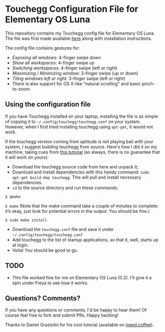 # Touchegg Configuration File for Elementary OS Luna

This repository contains my Touchegg config file for Elementary OS Luna. The file was first made available [here](http://louisduhamel.fr/multitouch-os-x-like-gestures-in-elementary-os/) along with installation instructions.

The config file contains gestures for:
  - *Exposing all windows*: 4-finger swipe down
  - *Show all workspaces*: 4-finger swipe up
  - *Switching workspaces*: 4-finger swipe (left or right)
  - *Maximizing / Minimizing window*: 3-finger swipe (up or down)
  - *Tiling windows left or right*: 3-finger swipe (left or right)
  - There is also support for OS X-like "natural scrolling" and basic pinch-to-zoom.

## Using the configuration file
If you have Touchegg installed on your laptop, installing the file is as simple of copying it to  `` ~/.config/touchegg/touchegg.conf `` on your system. However, when I first tried installing touchegg using ``apt-get``, it would not work.

If the touchegg version coming from aptitude is not playing ball with your system, I suggest building touchegg from source. Here's how I did it on my machine, taking cues from [this tutorial](http://ineed.coffee/1068/os-x-like-multitouch-gestures-for-macbook-pro-running-ubuntu-12-10/) (as always, there is no guarantee that it will work on yours):

  - Download the touchégg source code from here and unpack it;
  - Download and install dependencies with this handy command: `` sudo apt-get build-dep touchegg ``. This will pull and install necessary dependencies.
  - ``cd`` to the source directory and run these commands:

  ``$ qmake``

  ``$ make``  (Note that the make command take a couple of minutes to complete; it’s okay, just look for potential errors in the output. You should be fine.)
  
  ``$ sudo make install``
  - Download the ``touchegg.conf`` file and save it under ``~/.config/touchegg/touchegg.conf``
  - Add touchegg to the list of startup applications, so that it, well, starts up at login.
  - Voila! You should be good to go.

## TODO

- This file worked fine for me on Elementary OS Luna (0.2). I'll give it a spin under Freya to see how it works.

## Questions? Comments?

If you have any questions or comments, I'd be happy to hear them! Of course feel free to fork and submit PRs. Happy hacking!

Thanks to Daniel Graziotin for his cool tutorial (available on [ineed.coffee](http://ineed.coffee)).
